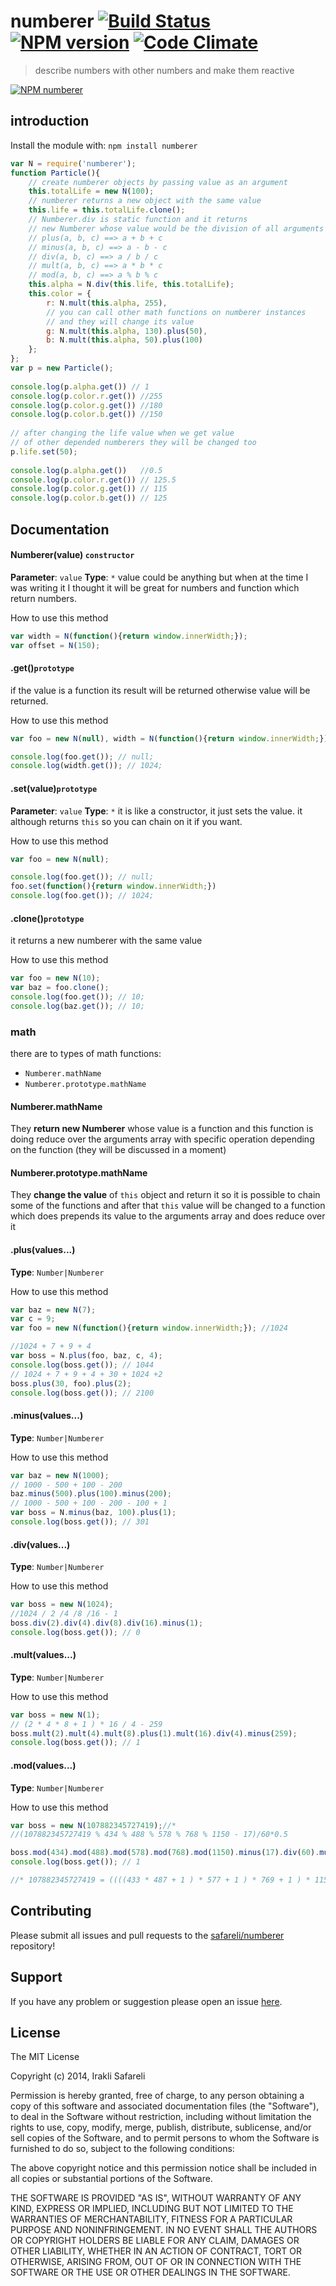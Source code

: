 # numberer [![Build Status][travis-image]][travis-url] [![NPM version][npm-image]][npm-url] [![Code Climate][climate-image]][climate-url]
> describe numbers with other numbers and make them reactive

[![NPM numberer][nodei-image]][npm-url]

[npm-url]: https://npmjs.org/package/numberer
[npm-image]: https://badge.fury.io/js/numberer.png

[travis-url]: http://travis-ci.org/safareli/numberer
[travis-image]: http://img.shields.io/travis/safareli/numberer.svg

[climate-url]: https://codeclimate.com/github/safareli/numberer
[climate-image]: https://codeclimate.com/github/safareli/numberer.png

[nodei-image]: https://nodei.co/npm-dl/numberer.png?months=1



## introduction
Install the module with: `npm install numberer`

```javascript
var N = require('numberer');
function Particle(){
    // create numberer objects by passing value as an argument
    this.totalLife = new N(100);
    // numberer returns a new object with the same value
    this.life = this.totalLife.clone();
    // Numberer.div is static function and it returns
    // new Numberer whose value would be the division of all arguments' values
    // plus(a, b, c) ==> a + b + c
    // minus(a, b, c) ==> a - b - c
    // div(a, b, c) ==> a / b / c
    // mult(a, b, c) ==> a * b * c
    // mod(a, b, c) ==> a % b % c
    this.alpha = N.div(this.life, this.totalLife);
    this.color = {
        r: N.mult(this.alpha, 255),
        // you can call other math functions on numberer instances
        // and they will change its value
        g: N.mult(this.alpha, 130).plus(50),
        b: N.mult(this.alpha, 50).plus(100)
    };
};
var p = new Particle();
 
console.log(p.alpha.get()) // 1
console.log(p.color.r.get()) //255
console.log(p.color.g.get()) //180
console.log(p.color.b.get()) //150
 
// after changing the life value when we get value
// of other depended numberers they will be changed too
p.life.set(50);
 
console.log(p.alpha.get())   //0.5
console.log(p.color.r.get()) // 125.5
console.log(p.color.g.get()) // 115
console.log(p.color.b.get()) // 125
```

## Documentation

#### Numberer(value) `constructor`
**Parameter**: `value`
**Type**: `*`
value could be anything but when at the time I was writing it I thought it will be great for numbers and function which return numbers.

How to use this method
```javascript
var width = N(function(){return window.innerWidth;});
var offset = N(150);
```
#### .get()`prototype`
if the value is a function its result will be returned otherwise value will be returned.

How to use this method
```javascript
var foo = new N(null), width = N(function(){return window.innerWidth;});

console.log(foo.get()); // null;
console.log(width.get()); // 1024;
```

#### .set(value)`prototype`
**Parameter**: `value`
**Type**: `*`
it is like a constructor, it just sets the value. it although returns `this` so you can chain on it if you want.

How to use this method
```javascript
var foo = new N(null);

console.log(foo.get()); // null;
foo.set(function(){return window.innerWidth;})
console.log(foo.get()); // 1024;
```

#### .clone()`prototype`
it returns a new numberer with the same value

How to use this method
```javascript
var foo = new N(10);
var baz = foo.clone();
console.log(foo.get()); // 10;
console.log(baz.get()); // 10;
```

### math
there are to types of math functions:

 - `Numberer.mathName`
 - `Numberer.prototype.mathName`

#### Numberer.mathName
They **return new Numberer** whose value is a function and this function is doing reduce over the arguments array with specific operation depending on the function (they will be discussed in a moment)

#### Numberer.prototype.mathName
They **change the value** of `this` object and return it so it is possible to chain some of the functions and after that `this` value will be changed to a function which does prepends its value to the arguments array and does reduce over it



#### .plus(values...)
**Type**: `Number|Numberer`

How to use this method
```javascript
var baz = new N(7);
var c = 9;
var foo = new N(function(){return window.innerWidth;}); //1024

//1024 + 7 + 9 + 4
var boss = N.plus(foo, baz, c, 4);
console.log(boss.get()); // 1044
// 1024 + 7 + 9 + 4 + 30 + 1024 +2
boss.plus(30, foo).plus(2);
console.log(boss.get()); // 2100
```

#### .minus(values...)
**Type**: `Number|Numberer`

How to use this method
```javascript
var baz = new N(1000);
// 1000 - 500 + 100 - 200
baz.minus(500).plus(100).minus(200);
// 1000 - 500 + 100 - 200 - 100 + 1
var boss = N.minus(baz, 100).plus(1);
console.log(boss.get()); // 301
```

#### .div(values...)
**Type**: `Number|Numberer`

How to use this method
```javascript
var boss = new N(1024);
//1024 / 2 /4 /8 /16 - 1
boss.div(2).div(4).div(8).div(16).minus(1);
console.log(boss.get()); // 0
```

#### .mult(values...)
**Type**: `Number|Numberer`

How to use this method
```javascript
var boss = new N(1);
// (2 * 4 * 8 + 1 ) * 16 / 4 - 259
boss.mult(2).mult(4).mult(8).plus(1).mult(16).div(4).minus(259);
console.log(boss.get()); // 1
```

#### .mod(values...)
**Type**: `Number|Numberer`

How to use this method
```javascript
var boss = new N(107882345727419);//*
//(107882345727419 % 434 % 488 % 578 % 768 % 1150 - 17)/60*0.5

boss.mod(434).mod(488).mod(578).mod(768).mod(1150).minus(17).div(60).mult(0.5);
console.log(boss.get()); // 1

//* 107882345727419 = ((((433 * 487 + 1 ) * 577 + 1 ) * 769 + 1 ) * 1153 + 1 )
```


## Contributing

Please submit all issues and pull requests to the [safareli/numberer](http://github.com/safareli/numberer) repository!

## Support
If you have any problem or suggestion please open an issue [here](https://github.com/safareli/numberer/issues).

## License 

The MIT License

Copyright (c) 2014, Irakli Safareli

Permission is hereby granted, free of charge, to any person
obtaining a copy of this software and associated documentation
files (the "Software"), to deal in the Software without
restriction, including without limitation the rights to use,
copy, modify, merge, publish, distribute, sublicense, and/or sell
copies of the Software, and to permit persons to whom the
Software is furnished to do so, subject to the following
conditions:

The above copyright notice and this permission notice shall be
included in all copies or substantial portions of the Software.

THE SOFTWARE IS PROVIDED "AS IS", WITHOUT WARRANTY OF ANY KIND,
EXPRESS OR IMPLIED, INCLUDING BUT NOT LIMITED TO THE WARRANTIES
OF MERCHANTABILITY, FITNESS FOR A PARTICULAR PURPOSE AND
NONINFRINGEMENT. IN NO EVENT SHALL THE AUTHORS OR COPYRIGHT
HOLDERS BE LIABLE FOR ANY CLAIM, DAMAGES OR OTHER LIABILITY,
WHETHER IN AN ACTION OF CONTRACT, TORT OR OTHERWISE, ARISING
FROM, OUT OF OR IN CONNECTION WITH THE SOFTWARE OR THE USE OR
OTHER DEALINGS IN THE SOFTWARE.
